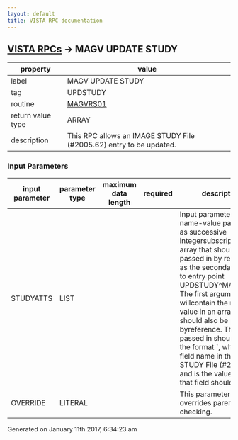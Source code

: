 ```yaml
---
layout: default
title: VISTA RPC documentation
---
```




## [VISTA RPCs](TableOfContent.md) &#8594; MAGV UPDATE STUDY 

 property | value 
--- | --- 
 label | MAGV UPDATE STUDY
 tag | UPDSTUDY
 routine | [MAGVRS01](http://code.osehra.org/dox/Routine_MAGVRS01_source.html)
 return value type | ARRAY
 description | This RPC allows an IMAGE STUDY File (#2005.62) entry to be updated.

### Input Parameters

| input parameter | parameter type | maximum data length | required | description | 
| --- | --- | --- | --- | --- | 
| STUDYATTS | LIST |  |  | Input parameters are name-value pairs sent as successive integersubscripts in an array that should be passed in by reference as the secondargument to entry point UPDSTUDY^MAGVRS01.  The first argument willcontain the returned value in an array that should also be passed byreference.  The values passed in should be in the format <fname>`<value>, where<fname> is a field name in the IMAGE STUDY File (#2005.62) and <value>is the value to which that field should be set. | 
| OVERRIDE | LITERAL |  |  | This parameter overrides parent IEN checking. | 




Generated on January 11th 2017, 6:34:23 am